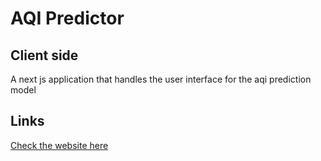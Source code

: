 # AQI Predictor

## Client side
A next js application that handles the user interface for the aqi prediction model

## Links
[Check the website here](https://aqi-client.vercel.app/)
